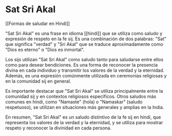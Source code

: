 # Sat Sri Akal

[[Formas de saludar en Hindi]]

"Sat Sri Akal" es una frase en idioma [[hindi]] que se utiliza como saludo y expresión de respeto en la fe sij. Es una combinación de dos palabras: "Sat" que significa "verdad" y "Sri Akal" que se traduce aproximadamente como "Dios es eterno" o "Dios es inmortal".

Los sijs utilizan "Sat Sri Akal" como saludo tanto para saludarse entre ellos como para desear bendiciones. Es una forma de reconocer la presencia divina en cada individuo y transmitir los valores de la verdad y la eternidad. Además, es una expresión comúnmente utilizada en ceremonias religiosas y en la comunidad sij en general.

Es importante destacar que "Sat Sri Akal" se utiliza principalmente entre la comunidad sij y en contextos religiosos específicos. Otros saludos más comunes en hindi, como "Namaste" (hola) o "Namaskar" (saludo respetuoso), se utilizan en situaciones más generales y amplias en la India.

En resumen, "Sat Sri Akal" es un saludo distintivo de la fe sij en hindi, que representa los valores de la verdad y la eternidad, y se utiliza para mostrar respeto y reconocer la divinidad en cada persona.
